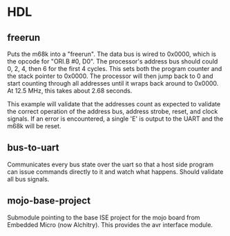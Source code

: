 # HDL

## freerun

Puts the m68k into a "freerun". The data bus is wired to 0x0000, which is the opcode for "ORI.B #0, D0". The processor's address bus should could 0, 2, 4, then 6 for the first 4 cycles. This sets both the program counter and the stack pointer to 0x0000. The processor will then jump back to 0 and start counting through all addresses until it wraps back around to 0x0000. At 12.5 MHz, this takes about 2.68 seconds.

This example will validate that the addresses count as expected to validate the correct operation of the address bus, address strobe, reset, and clock signals. If an error is encountered, a single 'E' is output to the UART and the m68k will be reset.

## bus-to-uart

Communicates every bus state over the uart so that a host side program can issue commands directly to it and watch what happens. Should validate all bus signals.

## mojo-base-project

Submodule pointing to the base ISE project for the mojo board from Embedded Micro (now Alchitry). This provides the avr interface module.
